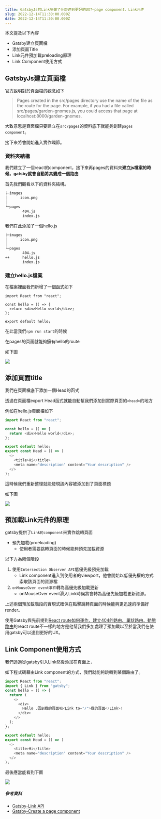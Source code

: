 ```yaml
---
title: GatsbyJs的Link多做了什麼達到更好的UX?—page component、Link元件
slug: 2022-12-14T11:30:00.000Z
date: 2022-12-14T11:30:00.000Z
---
```


本文提及以下內容

- Gatsby建立頁面檔
- 添加頁面Title
- Link元件預加載preloading原理
- Link Component使用方式

## GatsbyJs建立頁面檔

官方說明對於頁面檔的觀念如下

> Pages created in the src/pages directory use the name of the file as the route for the page.
> For example, if you had a file called src/pages/garden-gnomes.js, you could access that page at localhost:8000/garden-gnomes.

大致意思是頁面檔只要建立在`src/pages`的資料底下就能夠創建`pages component`。

接下來將會開始進入實作環節。

### 資料夾結構

我們建立了一個react的component，接下來再pages的資料夾**建立js檔案的時候**，**gatsby就會自動將其變成一個路由**

首先我們觀看以下的資料夾結構。

```bash
├─images
│      icon.png
│
└─pages
        404.js
        index.js
```

我們在此添加了一個hello.js
```bash
├─images
│      icon.png
│
└─pages
        404.js
++      hello.js
        index.js
```

### 建立hello.js檔案

在檔案裡面我們新增了一個函式如下

```jsx=
import React from "react";

const hello = () => {
  return <div>Hello world</div>;
};

export default hello;
```

在此當我們`npm run start`的時候

在pages的頁面就能夠擁有hello的route

如下圖

![](https://i.imgur.com/hoVKpgc.png)

## 添加頁面title

我們在頁面檔底下添加一個Head的函式

透過在頁面檔export Head函式就能自動幫我們添加到實際頁面的`<head>`的地方

例如在hello.js頁面檔如下

```javascript
import React from "react";

const hello = () => {
  return <div>Hello world</div>;
};

export default hello;
export const Head = () => (
  <>
    <title>Hi</title>
    <meta name="description" content="Your description" />
  </>
);
```

這時候我們重新整理就能發現該內容被添加到了頁面標題

如下圖

![](https://i.imgur.com/ltqwQlX.png)

## 預加載Link元件的原理

gatsby提供了`Link的component`來實作跳轉頁面

- 預先加載(proeloading)
  - 使用者需要跳轉頁面的時候能夠預先加載資源

以下方為兩個階段

1. 使用`Intersection Observer API`低優先級預先加載
    - Link component進入到使用者的viewport，他會開始以低優先權的方式索取該頁面的資源檔
2. `onMouseOver event事件`轉為高優先級加載更新
    -  onMouseOver event滑入Link時候將會轉為高優先級加載更新資源。

上述兩個預加載階段的實現式確保在點擊跳轉頁面的時候能夠更迅速的準備好render。

使用Gatsby與先前提到[React route如何運作、建立404的路由、巢狀路由、動態路由](https://ithelp.ithome.com.tw/articles/10306082)的react route不一樣的地方是他幫我們多加處理了預加載以至於當我們在使用gatsby可以達到更好的UX。

## Link Component使用方式

我們透過從gatsby引入Link然後添加在頁面上，

如下程式碼藉由Link component的方式，我們就能夠跳轉到某個路由了。

```javascript
import React from "react";
import { Link } from "gatsby";
const hello = () => {
  return (
    <>
      <div>
        Hello ,回到我的頁面吧<Link to="/">我的頁面</Link>!
      </div>
    </>
  );
};

export default hello;
export const Head = () => (
  <>
    <title>Hi</title>
    <meta name="description" content="Your description" />
  </>
);

```

最後應當能看到下圖

![](https://i.imgur.com/rZCO1D4.png)

##### 參考資料
- [Gatsby-Link API](https://www.gatsbyjs.com/docs/reference/built-in-components/gatsby-link/)
- [Gatsby-Create a page component](https://www.gatsbyjs.com/docs/tutorial/part-2/)
